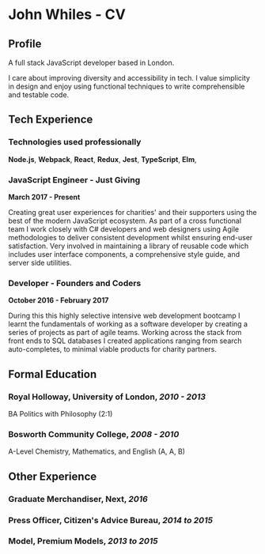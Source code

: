 # John Whiles - CV
## Profile
A full stack JavaScript developer based in London. 

I care about improving diversity and accessibility in tech. I value simplicity in
design and enjoy using functional techniques to write comprehensible and testable
code. 


## Tech Experience
### Technologies used professionally 
__Node.js__,
__Webpack__,
__React__,
__Redux__,
__Jest__,
__TypeScript__,
__Elm__,

### JavaScript Engineer - Just Giving
__March 2017 - Present__

Creating great user experiences for charities' and their supporters using the
best of the modern JavaScript ecosystem. As part of a cross functional team I
work closely with C# developers and web designers using Agile methodologies to 
deliver consistent development whilst ensuring end-user satisfaction.
Very involved in maintaining a library of reusable code which includes user 
interface components, a comprehensive style guide, and server side utilities.

### Developer - Founders and Coders
__October 2016 - February 2017__

During this this highly selective intensive web development bootcamp I learnt the 
fundamentals of working as a software developer by creating a series of projects as part
of agile teams. Working across the stack from front ends to SQL databases I
created  applications ranging from search auto-completes, to minimal viable 
products for charity partners. 

## Formal Education
### Royal Holloway, University of London, *2010 - 2013*
BA Politics with Philosophy (2:1)

### Bosworth Community College, *2008 - 2010*
A-Level Chemistry, Mathematics, and English (A, A, B)

## Other Experience
### Graduate Merchandiser, Next, *2016*

### Press Officer, Citizen's Advice Bureau, *2014 to 2015*

### Model, Premium Models, *2013 to 2015*

